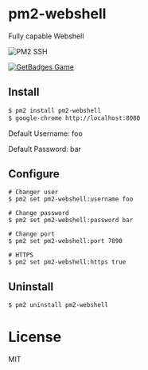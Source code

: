 # pm2-webshell

Fully capable Webshell

![PM2 SSH](https://github.com/pm2-hive/pm2-webshell/raw/master/preview.png)

[![GetBadges Game](https://pm2-hive-pm2-webshell.getbadges.io/shield/company/pm2-hive-pm2-webshell)](https://pm2-hive-pm2-webshell.getbadges.io/?ref=shield-game)

## Install

```bash
$ pm2 install pm2-webshell
$ google-chrome http://localhost:8080
```

Default Username: foo

Default Password: bar

## Configure

```
# Changer user
$ pm2 set pm2-webshell:username foo

# Change password
$ pm2 set pm2-webshell:password bar

# Change port
$ pm2 set pm2-webshell:port 7890

# HTTPS
$ pm2 set pm2-webshell:https true
````

## Uninstall

```bash
$ pm2 uninstall pm2-webshell
```

# License

MIT
